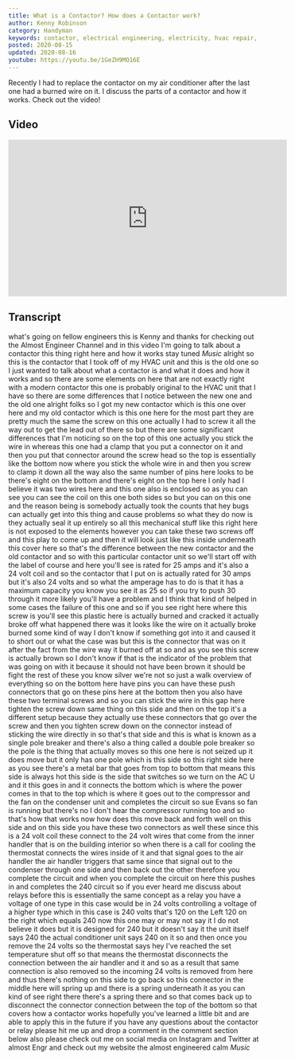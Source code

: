 ```yaml
---
title: What is a Contactor? How does a Contactor work?
author: Kenny Robinson
category: Handyman
keywords: contactor, electrical engineering, electricity, hvac repair, hvac components
posted: 2020-08-15
updated: 2020-08-16
youtube: https://youtu.be/1GeZH9MO16E
---
```


Recently I had to replace the contactor on my air conditioner after the last one had a burned wire on 
it. I discuss the parts of a contactor and how it works. Check out the video!

## Video

<iframe width="560" height="315" src="https://www.youtube.com/embed/1GeZH9MO16E" frameborder="0" allow="accelerometer; autoplay; encrypted-media; gyroscope; picture-in-picture" allowfullscreen></iframe>


## Transcript

what's going on fellow engineers this is
Kenny and thanks for checking out the
Almost Engineer Channel and in this
video I'm going to talk about a
contactor this thing right here and how
it works
stay tuned
*Music*
alright so this is the
contactor that I took off of my HVAC
unit and this is the old one so I just
wanted to talk about what a contactor is
and what it does and how it works and so
there are some elements on here that are
not exactly right with a modern
contactor this one is probably original
to the HVAC unit that I have so there
are some differences that I notice
between the new one and the old one
alright folks so I got my new contactor
which is this one over here and my old
contactor which is this one here for the
most part they are pretty much the same
the screw on this one actually I had to
screw it all the way out to get the lead
out of there so but there are some
significant differences that I'm
noticing so on the top of this one
actually you stick the wire in whereas
this one had a clamp that you put a
connector on it and then you put that
connector around the screw head so the
top is essentially like the bottom now
where you stick the whole wire in and
then you screw to clamp it down all the
way also the same number of pins here
looks to be there's eight on the bottom
and there's eight on the top here I only
had I believe it was two wires here and
this one also is enclosed so as you can
see you can see the coil on this one
both sides so but you can on this one
and the reason being is somebody
actually took the counts that hey bugs
can actually get into this thing and
cause problems so what they do now is
they actually seal it up entirely
so all this mechanical stuff like this
right here is not exposed to the
elements however
you can take these two screws off and
this play to come up and then it will
look just like this inside underneath
this cover here so that's the difference
between the new contactor and the old
contactor and so with this particular
contactor unit so we'll start off with
the label of course and here you'll see
is rated for 25 amps and it's also a 24
volt coil and so the contactor that I
put on is actually rated for 30 amps but
it's also 24 volts and so what the
amperage has to do is that it has a
maximum capacity you know you see it as
25 so if you try to push 30 through it
more likely you'll have a problem and I
think that kind of helped in some cases
the failure of this one and so if you
see right here where this screw is
you'll see this plastic here is actually
burned and cracked it actually broke off
what happened there was it looks like
the wire on it actually broke burned
some kind of way I don't know if
something got into it and caused it to
short out or what the case was but this
is the connector that was on it after
the fact
from the wire way it burned off at so
and as you see this screw is actually
brown so I don't know if that is the
indicator of the problem that was going
on with it because it should not have
been brown it should be fight the rest
of these you know silver we're not so
just a walk overview of everything so on
the bottom here have pins you can have
these push connectors that go on these
pins here at the bottom then you also
have these two terminal screws and so
you can stick the wire in this gap here
tighten the screw down same thing on
this side and then on the top it's a
different setup because they actually
use these connectors that go over the
screw and then you tighten screw down on
the connector instead of sticking the
wire directly in
so that's that side and this is what is
known as a single pole breaker and
there's also a thing called a double
pole breaker so the pole is the thing
that actually moves so this one here is
not seized up it does move but it only
has one pole which is this side so this
right side here as you see there's a
metal bar that goes from top to bottom
that means this side is always hot this
side is the side that switches so we
turn on the AC U and it this goes in and
it connects the bottom which is where
the power comes in that to the top which
is where it goes out to the compressor
and the fan on the condenser unit and
completes the circuit so sue Evans
so fan is running but there's no I don't
hear the compressor running too
and so that's how that works now how
does this move back and forth well on
this side and on this side you have
these two connectors as well these since
this is a 24 volt coil these connect to
the 24 volt wires that come from the
inner handler that is on the building
interior so when there is a call for
cooling the thermostat connects the
wires inside of it and that signal goes
to the air handler the air handler
triggers that same since that signal out
to the condenser through one side and
then back out the other
therefore you complete the circuit and
when you complete the circuit on here
this pushes in and completes the 240
circuit so if you ever heard me discuss
about relays before this is essentially
the same concept as a relay you have a
voltage of one type in this case would
be in 24 volts controlling a voltage of
a higher type which in this case is 240
volts that's 120 on the Left 120 on the
right which equals 240 now this one may
or may not say it I do not believe it
does but it is designed for 240 but it
doesn't say it the unit itself says 240
the actual conditioner unit says 240 on
it so and then once you remove the 24
volts so the thermostat says hey I've
reached the set temperature shut off so
that means the thermostat disconnects
the connection between the air handler
and it and so as a result that same
connection is also removed so the
incoming 24 volts is removed from here
and thus there's nothing on this side to
go back so this connector in the middle
here will spring up and there is a
spring underneath it as you can kind of
see right there there's a spring there
and so that comes back up to disconnect
the connector
connection between the top of the bottom
so that covers how a contactor works
hopefully you've learned a little bit
and are able to apply this in the future
if you have any questions about the
contactor or relay please hit me up and
drop a comment in the comment section
below also please check out me on social
media on Instagram and Twitter at almost
Engr and check out my website the almost
engineered calm
*Music*

